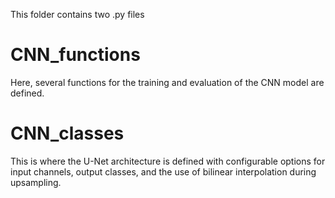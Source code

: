 This folder contains two .py files

# CNN_functions
Here, several functions for the training and evaluation of the CNN model are defined. 

# CNN_classes
This is where the U-Net architecture is defined with configurable options for input channels, output classes, and the use of bilinear interpolation during upsampling.